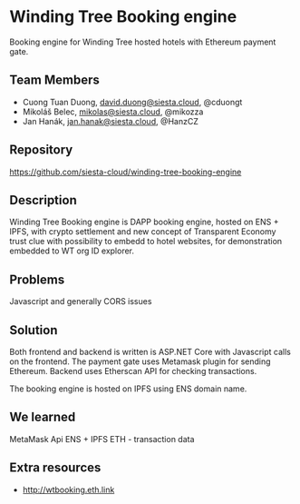 # Winding Tree Booking engine

Booking engine for Winding Tree hosted hotels with Ethereum payment gate.

## Team Members

* Cuong Tuan Duong, david.duong@siesta.cloud, @cduongt
* Mikoláš Belec, mikolas@siesta.cloud, @mikozza
* Jan Hanák, jan.hanak@siesta.cloud, @HanzCZ

## Repository

https://github.com/siesta-cloud/winding-tree-booking-engine

## Description

Winding Tree Booking engine is DAPP booking engine, hosted on ENS + IPFS, with crypto settlement and new concept of Transparent Economy trust clue with possibility to embedd to hotel websites, for demonstration embedded to WT org ID explorer.

## Problems
Javascript and generally CORS issues

## Solution
Both frontend and backend is written is ASP.NET Core with Javascript calls on the frontend. The payment gate uses Metamask plugin for sending Ethereum. Backend uses Etherscan API for checking transactions.

The booking engine is hosted on IPFS using ENS domain name.

## We learned

MetaMask Api
ENS + IPFS
ETH - transaction data

## Extra resources

* http://wtbooking.eth.link
